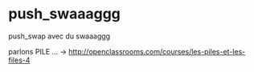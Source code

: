 # push_swaaaggg
push_swap avec du swaaaggg

parlons PILE ... -> http://openclassrooms.com/courses/les-piles-et-les-files-4
